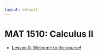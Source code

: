 ```yaml
---
layout: default
---
```


# MAT 1510: Calculus II

* [Lesson 0: Welcome to the course!](lesson0.html)

